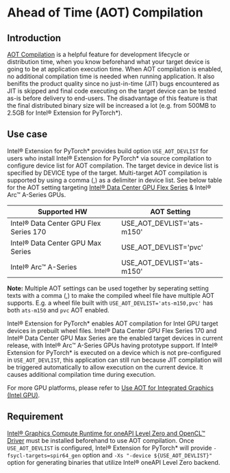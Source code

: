 Ahead of Time (AOT) Compilation
===============================

## Introduction

[AOT Compilation](https://www.intel.com/content/www/us/en/develop/documentation/oneapi-dpcpp-cpp-compiler-dev-guide-and-reference/top/compilation/ahead-of-time-compilation.html) is a helpful feature for development lifecycle or distribution time, when you know beforehand what your target device is going to be at application execution time. When AOT compilation is enabled, no additional compilation time is needed when running application. It also benifits the product quality since no just-in-time (JIT) bugs encountered as JIT is skipped and final code executing on the target device can be tested as-is before delivery to end-users. The disadvantage of this feature is that the final distributed binary size will be increased a lot (e.g. from 500MB to 2.5GB for Intel® Extension for PyTorch\*).

## Use case

Intel® Extension for PyTorch\* provides build option `USE_AOT_DEVLIST` for users who install Intel® Extension for PyTorch\* via source compilation to configure device list for AOT compilation. The target device in device list is specified by DEVICE type of the target. Multi-target AOT compilation is supported by using a comma (,) as a delimiter in device list. See below table for the AOT setting targeting [Intel® Data Center GPU Flex Series](https://www.intel.com/content/www/us/en/products/docs/discrete-gpus/data-center-gpu/flex-series/overview.html) & Intel® Arc™ A-Series GPUs.

| Supported HW | AOT Setting |
| ------------ | ----------- |
| Intel® Data Center GPU Flex Series 170 | USE_AOT_DEVLIST='ats-m150' |
| Intel® Data Center GPU Max Series | USE_AOT_DEVLIST='pvc' |
| Intel® Arc™ A-Series | USE_AOT_DEVLIST='ats-m150' |

**Note:** Multiple AOT settings can be used together by seperating setting texts with a comma (,) to make the compiled wheel file have multiple AOT supports. E.g. a wheel file built with `USE_AOT_DEVLIST='ats-m150,pvc'` has both `ats-m150` and `pvc` AOT enabled.

Intel® Extension for PyTorch\* enables AOT compilation for Intel GPU target devices in prebuilt wheel files. Intel® Data Center GPU Flex Series 170 and Intel® Data Center GPU Max Series are the enabled target devices in current release, with Intel® Arc™ A-Series GPUs having prototype support. If Intel® Extension for PyTorch\* is executed on a device which is not pre-configured in `USE_AOT_DEVLIST`, this application can still run because JIT compilation will be triggered automatically to allow execution on the current device. It causes additional compilation time during execution.

For more GPU platforms, please refer to [Use AOT for Integrated Graphics (Intel GPU)](https://www.intel.com/content/www/us/en/develop/documentation/oneapi-dpcpp-cpp-compiler-dev-guide-and-reference/top/compilation/ahead-of-time-compilation.html).

## Requirement

[Intel® Graphics Compute Runtime for oneAPI Level Zero and OpenCL™ Driver](https://github.com/intel/compute-runtime/releases) must be installed beforehand to use AOT compilation. Once `USE_AOT_DEVLIST` is configured, Intel® Extension for PyTorch\* will provide `-fsycl-targets=spir64_gen` option and `-Xs "-device ${USE_AOT_DEVLIST}"` option for generating binaries that utilize Intel® oneAPI Level Zero backend.

